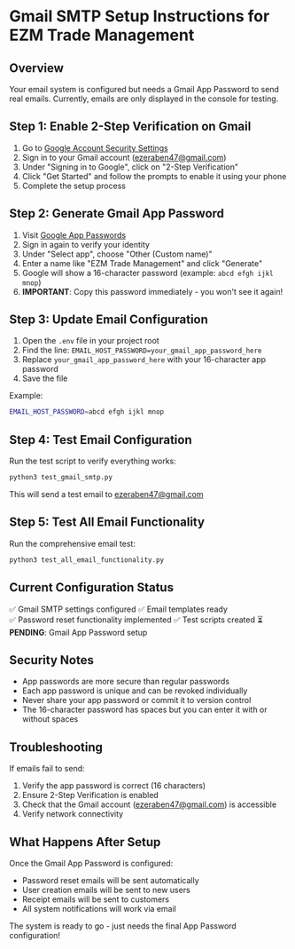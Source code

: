 # Gmail SMTP Setup Instructions for EZM Trade Management

## Overview
Your email system is configured but needs a Gmail App Password to send real emails. Currently, emails are only displayed in the console for testing.

## Step 1: Enable 2-Step Verification on Gmail
1. Go to [Google Account Security Settings](https://myaccount.google.com/security)
2. Sign in to your Gmail account (ezeraben47@gmail.com)
3. Under "Signing in to Google", click on "2-Step Verification"
4. Click "Get Started" and follow the prompts to enable it using your phone
5. Complete the setup process

## Step 2: Generate Gmail App Password
1. Visit [Google App Passwords](https://myaccount.google.com/apppasswords)
2. Sign in again to verify your identity
3. Under "Select app", choose "Other (Custom name)"
4. Enter a name like "EZM Trade Management" and click "Generate"
5. Google will show a 16-character password (example: `abcd efgh ijkl mnop`)
6. **IMPORTANT**: Copy this password immediately - you won't see it again!

## Step 3: Update Email Configuration
1. Open the `.env` file in your project root
2. Find the line: `EMAIL_HOST_PASSWORD=your_gmail_app_password_here`
3. Replace `your_gmail_app_password_here` with your 16-character app password
4. Save the file

Example:
```bash
EMAIL_HOST_PASSWORD=abcd efgh ijkl mnop
```

## Step 4: Test Email Configuration
Run the test script to verify everything works:
```bash
python3 test_gmail_smtp.py
```

This will send a test email to ezeraben47@gmail.com

## Step 5: Test All Email Functionality
Run the comprehensive email test:
```bash
python3 test_all_email_functionality.py
```

## Current Configuration Status
✅ Gmail SMTP settings configured
✅ Email templates ready  
✅ Password reset functionality implemented
✅ Test scripts created
⏳ **PENDING**: Gmail App Password setup

## Security Notes
- App passwords are more secure than regular passwords
- Each app password is unique and can be revoked individually
- Never share your app password or commit it to version control
- The 16-character password has spaces but you can enter it with or without spaces

## Troubleshooting
If emails fail to send:
1. Verify the app password is correct (16 characters)
2. Ensure 2-Step Verification is enabled
3. Check that the Gmail account (ezeraben47@gmail.com) is accessible
4. Verify network connectivity

## What Happens After Setup
Once the Gmail App Password is configured:
- Password reset emails will be sent automatically
- User creation emails will be sent to new users
- Receipt emails will be sent to customers
- All system notifications will work via email

The system is ready to go - just needs the final App Password configuration!
